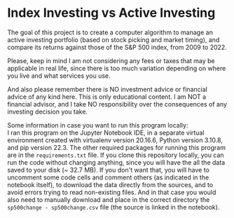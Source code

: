 # Index Investing vs Active Investing

The goal of this project is to create a computer algorithm to manage an active investing portfolio (based on stock picking and market timing), and compare its returns against those of the S&P 500 index, from 2009 to 2022.

Please, keep in mind I am not considering any fees or taxes that may be applicable in real life, since there is too much variation depending on where you live and what services you use. 

And also please remember there is NO investment advice or financial advice 
of any kind here. This is only educational content. I am NOT a financial advisor, and I take 
NO responsibility over the consequences of any investing decision you take.

Some information in case you want to run this program locally: <br>
I ran this program on the Jupyter Notebook IDE, in a separate virtual environment created 
with virtualenv version 20.16.6, Python version 3.10.8, and pip version 22.3. 
The other required packages for running this program are in the `requirements.txt` file. 
If you clone this repository locally, you can run the code without changing anything, 
since you will have the all the data saved to your disk (~ 32.7 MB). If you don't want that, 
you will have to uncomment some code cells and comment others (as indicated in the notebook itself),
to download the data directly from the sources, and to avoid errors trying to read non-existing 
files. And in that case you would also need to manually download and place in the correct directory 
the `sp500change - sp500change.csv` file (the source is linked in the notebook).
